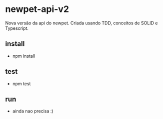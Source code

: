 # newpet-api-v2
Nova versão da api do newpet. 
Criada usando TDD, conceitos de SOLID e Typescript. 

## install
* npm install

## test
* npm test

## run
* ainda nao precisa :) 
